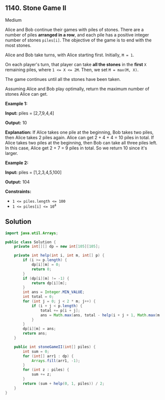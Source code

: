 ## 1140\. Stone Game II

Medium

Alice and Bob continue their games with piles of stones. There are a number of piles **arranged in a row**, and each pile has a positive integer number of stones `piles[i]`. The objective of the game is to end with the most stones.

Alice and Bob take turns, with Alice starting first. Initially, `M = 1`.

On each player's turn, that player can take **all the stones** in the **first** `X` remaining piles, where `1 <= X <= 2M`. Then, we set `M = max(M, X)`.

The game continues until all the stones have been taken.

Assuming Alice and Bob play optimally, return the maximum number of stones Alice can get.

**Example 1:**

**Input:** piles = [2,7,9,4,4]

**Output:** 10

**Explanation:** If Alice takes one pile at the beginning, Bob takes two piles, then Alice takes 2 piles again. Alice can get 2 + 4 + 4 = 10 piles in total. If Alice takes two piles at the beginning, then Bob can take all three piles left. In this case, Alice get 2 + 7 = 9 piles in total. So we return 10 since it's larger.

**Example 2:**

**Input:** piles = [1,2,3,4,5,100]

**Output:** 104

**Constraints:**

*   `1 <= piles.length <= 100`
*   <code>1 <= piles[i] <= 10<sup>4</sup></code>

## Solution

```java
import java.util.Arrays;

public class Solution {
    private int[][] dp = new int[105][105];

    private int help(int i, int m, int[] p) {
        if (i >= p.length) {
            dp[i][m] = 0;
            return 0;
        }
        if (dp[i][m] != -1) {
            return dp[i][m];
        }
        int ans = Integer.MIN_VALUE;
        int total = 0;
        for (int j = 0; j < 2 * m; j++) {
            if (i + j < p.length) {
                total += p[i + j];
                ans = Math.max(ans, total - help(i + j + 1, Math.max(m, j + 1), p));
            }
        }
        dp[i][m] = ans;
        return ans;
    }

    public int stoneGameII(int[] piles) {
        int sum = 0;
        for (int[] arr1 : dp) {
            Arrays.fill(arr1, -1);
        }
        for (int z : piles) {
            sum += z;
        }
        return (sum + help(0, 1, piles)) / 2;
    }
}
```